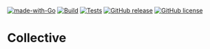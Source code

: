 [![made-with-Go](https://img.shields.io/badge/Made%20with-Go-1f425f.svg)](http://golang.org)
[![Build](https://github.com/itohio/Collective/actions/workflows/agent-docker.yml/badge.svg)](https://github.com/itohio/Collective/actions/workflows/build.yml)
[![Tests](https://github.com/itohio/Collective/actions/workflows/test.yml/badge.svg)](https://github.com/itohio/Collective/actions/workflows/test.yml)
[![GitHub release](https://img.shields.io/github/release/itohio/Collective.svg)](https://GitHub.com/itohio/Collective/releases/)
[![GitHub license](https://img.shields.io/github/license/itohio/Collective.svg)](https://github.com/itohio/Collective/blob/master/LICENSE)

# Collective

